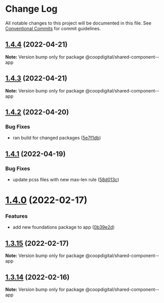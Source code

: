 # Change Log

All notable changes to this project will be documented in this file.
See [Conventional Commits](https://conventionalcommits.org) for commit guidelines.

## [1.4.4](https://github.com/coopdigital/coop-frontend/compare/@coopdigital/shared-component--app@1.4.3...@coopdigital/shared-component--app@1.4.4) (2022-04-21)

**Note:** Version bump only for package @coopdigital/shared-component--app





## [1.4.3](https://github.com/coopdigital/coop-frontend/compare/@coopdigital/shared-component--app@1.4.2...@coopdigital/shared-component--app@1.4.3) (2022-04-21)

**Note:** Version bump only for package @coopdigital/shared-component--app





## [1.4.2](https://github.com/coopdigital/coop-frontend/compare/@coopdigital/shared-component--app@1.4.1...@coopdigital/shared-component--app@1.4.2) (2022-04-20)


### Bug Fixes

* ran build for changed packages ([5e7f1db](https://github.com/coopdigital/coop-frontend/commit/5e7f1dbdf38ca13b8233b81f72d3725b8a47d834))





## [1.4.1](https://github.com/coopdigital/coop-frontend/compare/@coopdigital/shared-component--app@1.4.0...@coopdigital/shared-component--app@1.4.1) (2022-04-19)


### Bug Fixes

* update pcss files with new max-len rule ([58d013c](https://github.com/coopdigital/coop-frontend/commit/58d013c58111ff07521b792b0538bca2690efc74))





# [1.4.0](https://github.com/coopdigital/coop-frontend/compare/@coopdigital/shared-component--app@1.3.15...@coopdigital/shared-component--app@1.4.0) (2022-02-17)


### Features

* add new foundations package to app ([0b39e2d](https://github.com/coopdigital/coop-frontend/commit/0b39e2d89b1b5db0c509435dcbb4ade6809d39be))





## [1.3.15](https://github.com/coopdigital/coop-frontend/compare/@coopdigital/shared-component--app@1.3.14...@coopdigital/shared-component--app@1.3.15) (2022-02-17)

**Note:** Version bump only for package @coopdigital/shared-component--app





## [1.3.14](https://github.com/coopdigital/coop-frontend/compare/@coopdigital/shared-component--app@1.3.13...@coopdigital/shared-component--app@1.3.14) (2022-02-16)

**Note:** Version bump only for package @coopdigital/shared-component--app
